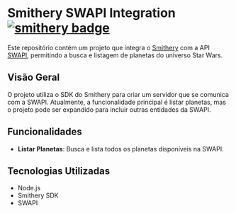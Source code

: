 # Smithery SWAPI Integration [![smithery badge](https://smithery.ai/badge/@alexandrebagio/swapi-mcp)](https://smithery.ai/server/@alexandrebagio/swapi-mcp)

Este repositório contém um projeto que integra o [Smithery](https://smithery.com) com a API [SWAPI](https://swapi.dev/), permitindo a busca e listagem de planetas do universo Star Wars.

## Visão Geral

O projeto utiliza o SDK do Smithery para criar um servidor que se comunica com a SWAPI. Atualmente, a funcionalidade principal é listar planetas, mas o projeto pode ser expandido para incluir outras entidades da SWAPI.

## Funcionalidades

- **Listar Planetas**: Busca e lista todos os planetas disponíveis na SWAPI.

## Tecnologias Utilizadas

- Node.js
- Smithery SDK
- SWAPI
